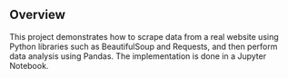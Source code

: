 
## Overview
This project demonstrates how to scrape data from a real website using Python libraries such as BeautifulSoup and Requests, and then perform data analysis using Pandas. The implementation is done in a Jupyter Notebook.




